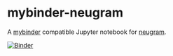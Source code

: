 # mybinder-neugram

A [mybinder](https://mybinder.org) compatible Jupyter notebook for [neugram](https://neugram.io).

[![Binder](http://mybinder.org/badge.svg)](http://mybinder.org:/repo/sbinet/ng-binder)


